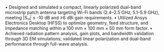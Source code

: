 •	Designed and simulated a compact, linearly polarized dual-band microstrip patch antenna targeting Wi-Fi bands (2.4–2.5 GHz, 5.1–5.9 GHz), meeting |S₁₁| ≤ -10 dB and ≥6 dBi gain requirements.
•	Utilized Ansys Electronics Desktop (HFSS) to optimize geometry, feed structure, and impedance matching within a 100 mm × 100 mm × 50 mm form factor.
•	Achieved radiation pattern analysis, gain plots, and bandwidth validation through 3D EM simulations; validated linear polarization and dual-band performance through full-wave analysis.
